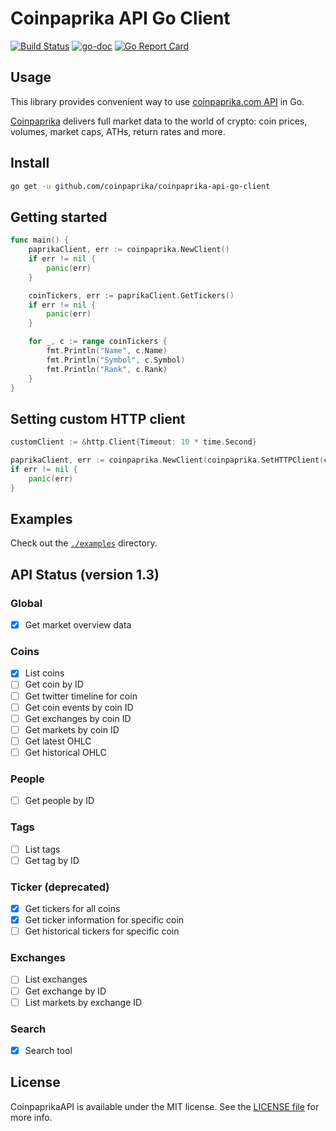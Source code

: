 # Coinpaprika API Go Client

[![Build Status](https://travis-ci.org/coinpaprika/coinpaprika-api-go-client.svg?branch=master)](https://travis-ci.org/coinpaprika/coinpaprika-api-go-client)
[![go-doc](https://godoc.org/github.com/coinpaprika/coinpaprika-api-go-client?status.svg)](https://godoc.org/github.com/coinpaprika/coinpaprika-api-go-client)
[![Go Report Card](https://goreportcard.com/badge/github.com/coinpaprika/coinpaprika-api-go-client)](https://goreportcard.com/report/github.com/coinpaprika/coinpaprika-api-go-client)


## Usage

This library provides convenient way to use [coinpaprika.com API](https://api.coinpaprika.com/) in Go.

[Coinpaprika](https://coinpaprika.com) delivers full market data to the world of crypto: coin prices, volumes, market caps, ATHs, return rates and more.

## Install

```bash
go get -u github.com/coinpaprika/coinpaprika-api-go-client
```

## Getting started

```go
func main() {
	paprikaClient, err := coinpaprika.NewClient()
	if err != nil {
		panic(err)
	}

	coinTickers, err := paprikaClient.GetTickers()
	if err != nil {
		panic(err)
	}

	for _, c := range coinTickers {
		fmt.Println("Name", c.Name)
		fmt.Println("Symbol", c.Symbol)
		fmt.Println("Rank", c.Rank)
	}
}

```

## Setting custom HTTP client

```go
customClient := &http.Client{Timeout: 10 * time.Second}

paprikaClient, err := coinpaprika.NewClient(coinpaprika.SetHTTPClient(customClient))
if err != nil {
    panic(err)
}
```


## Examples

Check out the [`./examples`](./examples) directory.


## API Status (version 1.3)

### Global
- [x] Get market overview data

### Coins
- [x] List coins
- [ ] Get coin by ID
- [ ] Get twitter timeline for coin
- [ ] Get coin events by coin ID
- [ ] Get exchanges by coin ID
- [ ] Get markets by coin ID
- [ ] Get latest OHLC
- [ ] Get historical OHLC

### People
- [ ] Get people by ID

### Tags
- [ ] List tags
- [ ] Get tag by ID

### Ticker (deprecated)
- [x] Get tickers for all coins
- [x] Get ticker information for specific coin
- [ ] Get historical tickers for specific coin

### Exchanges
- [ ] List exchanges
- [ ] Get exchange by ID
- [ ] List markets by exchange ID

### Search
- [x] Search tool

## License

CoinpaprikaAPI is available under the MIT license. See the [LICENSE file](./LICENSE.md) for more info.
